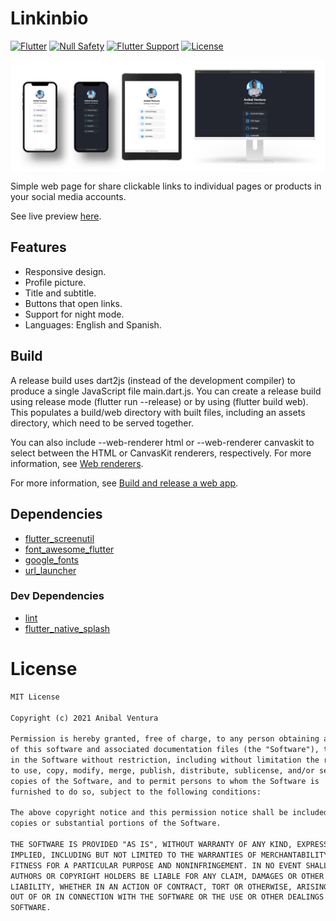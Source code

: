 # Linkinbio

[![Flutter](https://img.shields.io/static/v1?label=Flutter&message=2.2&color=blue)](https://flutter.dev/)
[![Null Safety](https://img.shields.io/static/v1?label=Null+Safety&message=YES&color=success)](https://flutter.dev/docs/null-safety)
[![Flutter Support](https://img.shields.io/static/v1?label=Support&message=Web%20&color=blue)]()
[![License](https://img.shields.io/static/v1?label=License&message=MIT&color=blue)](LICENCE.md)

<img src="app/repository-banner.png" align="center"/>

Simple web page for share clickable links to individual pages or products in your social media accounts.

See live preview [here](https://anibalventura.com/linkinbio/).

## Features

- Responsive design.
- Profile picture.
- Title and subtitle.
- Buttons that open links.
- Support for night mode.
- Languages: English and Spanish.

## Build

A release build uses dart2js (instead of the development compiler) to produce a single JavaScript file main.dart.js. You can create a release build using release mode (flutter run --release) or by using (flutter build web). This populates a build/web directory with built files, including an assets directory, which need to be served together.

You can also include --web-renderer html or --web-renderer canvaskit to select between the HTML or CanvasKit renderers, respectively. For more information, see [Web renderers](https://flutter.dev/docs/development/tools/web-renderers).

For more information, see [Build and release a web app](https://flutter.dev/docs/deployment/web).

## Dependencies

- [flutter_screenutil](https://pub.dev/packages/flutter_screenutil)
- [font_awesome_flutter](https://pub.dev/packages/font_awesome_flutter)
- [google_fonts](https://pub.dev/packages/google_fonts)
- [url_launcher](https://pub.dev/packages/url_launcher)

### Dev Dependencies
- [lint](https://pub.dev/packages/lint)
- [flutter_native_splash](https://pub.dev/packages/flutter_native_splash)

# License

```xml
MIT License

Copyright (c) 2021 Anibal Ventura

Permission is hereby granted, free of charge, to any person obtaining a copy
of this software and associated documentation files (the "Software"), to deal
in the Software without restriction, including without limitation the rights
to use, copy, modify, merge, publish, distribute, sublicense, and/or sell
copies of the Software, and to permit persons to whom the Software is
furnished to do so, subject to the following conditions:

The above copyright notice and this permission notice shall be included in all
copies or substantial portions of the Software.

THE SOFTWARE IS PROVIDED "AS IS", WITHOUT WARRANTY OF ANY KIND, EXPRESS OR
IMPLIED, INCLUDING BUT NOT LIMITED TO THE WARRANTIES OF MERCHANTABILITY,
FITNESS FOR A PARTICULAR PURPOSE AND NONINFRINGEMENT. IN NO EVENT SHALL THE
AUTHORS OR COPYRIGHT HOLDERS BE LIABLE FOR ANY CLAIM, DAMAGES OR OTHER
LIABILITY, WHETHER IN AN ACTION OF CONTRACT, TORT OR OTHERWISE, ARISING FROM,
OUT OF OR IN CONNECTION WITH THE SOFTWARE OR THE USE OR OTHER DEALINGS IN THE
SOFTWARE.
```

